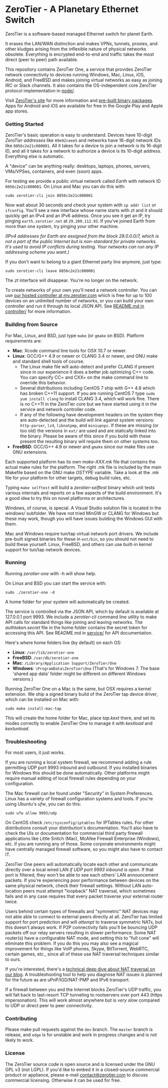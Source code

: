 ZeroTier - A Planetary Ethernet Switch
======

ZeroTier is a software-based managed Ethernet switch for planet Earth.

It erases the LAN/WAN distinction and makes VPNs, tunnels, proxies, and other kludges arising from the inflexible nature of physical networks obsolete. Everything is encrypted end-to-end and traffic takes the most direct (peer to peer) path available.

This repository contains ZeroTier One, a service that provides ZeroTier network connectivity to devices running Windows, Mac, Linux, iOS, Android, and FreeBSD and makes joining virtual networks as easy as joining IRC or Slack channels. It also contains the OS-independent core ZeroTier protocol implementation in [node/](node/).

Visit [ZeroTier's site](https://www.zerotier.com/) for more information and [pre-built binary packages](https://www.zerotier.com/download.shtml). Apps for Android and iOS are available for free in the Google Play and Apple app stores.

### Getting Started

ZeroTier's basic operation is easy to understand. Devices have 10-digit *ZeroTier addresses* like `89e92ceee5` and networks have 16-digit network IDs like `8056c2e21c000001`. All it takes for a device to join a network is its 16-digit ID, and all it takes for a network to authorize a device is its 10-digit address. Everything else is automatic.

A "device" can be anything really: desktops, laptops, phones, servers, VMs/VPSes, containers, and even (soon) apps.

For testing we provide a public virtual network called *Earth* with network ID `8056c2e21c000001`. On Linux and Mac you can do this with:

    sudo zerotier-cli join 8056c2e21c000001

Now wait about 30 seconds and check your system with `ip addr list` or `ifconfig`. You'll see a new interface whose name starts with *zt* and it should quickly get an IPv4 and an IPv6 address. Once you see it get an IP, try pinging `earth.zerotier.net` at `29.209.112.93`. If you've joined Earth from more than one system, try pinging your other machine.

*(IPv4 addresses for Earth are assigned from the block 28.0.0.0/7, which is not a part of the public Internet but is non-standard for private networks. It's used to avoid IP conflicts during testing. Your networks can run any IP addressing scheme you want.)*

If you don't want to belong to a giant Ethernet party line anymore, just type:

    sudo zerotier-cli leave 8056c2e21c000001

The *zt* interface will disappear. You're no longer on the network.

To create networks of your own you'll need a network controller. You can use [our hosted controller at my.zerotier.com](https://my.zerotier.com) which is free for up to 100 devices on an unlimited number of networks, or you can build your own controller and run it through its local JSON API. See [README.md in controller/](controller/) for more information.

### Building from Source

For Mac, Linux, and BSD, just type `make` (or `gmake` on BSD). Platform requirements are:

 - **Mac**: Xcode command line tools for OSX 10.7 or newer.
 - **Linux**: GCC/G++ 4.9 or newer or CLANG 3.4 or newer, and GNU make and standard shell tools of course.
   - The Linux make file will auto-detect and prefer CLANG if present since in our experience it does a better job optimizing C++ code. You can specify CC= and CXX= on the make command line to override this behavior.
   - Several distributions including CentOS 7 ship with G++ 4.8 which has broken C++11 support. If you are running CentOS 7 type `sudo yum install clang` to install CLANG 3.4, which will work fine. There is no C++11 in the ZeroTier core but we have started using it in the service and network controller code.
   - If any of the following have development headers on the system they are auto-detected and the build will link against system versions: `http-parser`, `lz4`, `libnatpmp`, and `miniupnpc`. If these are missing (or too old) the versions in `ext/` are used and are statically linked into the binary. Please be aware of this since if you build with these present the resulting binary will require them on other systems too.
 - **FreeBSD**: GCC/G++ 4.9 or newer and `gmake` since our make files use GNU extensions.

Each supported platform has its own *make-XXX.mk* file that contains the actual make rules for the platform. The right .mk file is included by the main Makefile based on the GNU make *OSTYPE* variable. Take a look at the .mk file for your platform for other targets, debug build rules, etc.

Typing `make selftest` will build a *zerotier-selftest* binary which unit tests various internals and reports on a few aspects of the build environment. It's a good idea to try this on novel platforms or architectures.

Windows, of course, is special. A Visual Studio solution file is located in the *windows/* subfolder. We have not tried MinGW or CLANG for Windows but these may work, though you will have issues building the Windows GUI with them.

Mac and Windows require tun/tap virtual network port drivers. We include pre-built signed binaries for these in `ext/bin`, so you should not need to build these yourself. Linux, FreeBSD, and others can use built-in kernel support for tun/tap network devices.

### Running

Running *zerotier-one* with -h will show help.

On Linux and BSD you can start the service with:

    sudo ./zerotier-one -d

A home folder for your system will automatically be created.

The service is controlled via the JSON API, which by default is available at 127.0.0.1 port 9993. We include a *zerotier-cli* command line utility to make API calls for standard things like joining and leaving networks. The *authtoken.secret* file in the home folder contains the secret token for accessing this API. See README.md in [service/](service/) for API documentation.

Here's where home folders live (by default) on each OS:

 * **Linux**: `/var/lib/zerotier-one`
 * **FreeBSD**: `/var/db/zerotier-one`
 * **Mac**: `/Library/Application Support/ZeroTier/One`
 * **Windows**: `\ProgramData\ZeroTier\One` (That's for Windows 7. The base 'shared app data' folder might be different on different Windows versions.)

Running ZeroTier One on a Mac is the same, but OSX requires a kernel extension. We ship a signed binary build of the ZeroTier tap device driver, which can be installed on Mac with:

    sudo make install-mac-tap

This will create the home folder for Mac, place *tap.kext* there, and set its modes correctly to enable ZeroTier One to manage it with *kextload* and *kextunload*.

### Troubleshooting

For most users, it just works.

If you are running a local system firewall, we recommend adding a rule permitting UDP port 9993 inbound and outbound. If you installed binaries for Windows this should be done automatically. Other platforms might require manual editing of local firewall rules depending on your configuration.

The Mac firewall can be found under "Security" in System Preferences. Linux has a variety of firewall configuration systems and tools. If you're using Ubuntu's *ufw*, you can do this:

    sudo ufw allow 9993/udp

On CentOS check `/etc/sysconfig/iptables` for IPTables rules. For other distributions consult your distribution's documentation. You'll also have to check the UIs or documentation for commercial third party firewall applications like Little Snitch (Mac), McAfee Firewall Enterprise (Windows), etc. if you are running any of those. Some corporate environments might have centrally managed firewall software, so you might also have to contact IT.

ZeroTier One peers will automatically locate each other and communicate directly over a local wired LAN *if UDP port 9993 inbound is open*. If that port is filtered, they won't be able to see each others' LAN announcement packets. If you're experiencing poor performance between devices on the same physical network, check their firewall settings. Without LAN auto-location peers must attempt "loopback" NAT traversal, which sometimes fails and in any case requires that every packet traverse your external router twice.

Users behind certain types of firewalls and "symmetric" NAT devices may not able able to connect to external peers directly at all. ZeroTier has limited support for port prediction and will *attempt* to traverse symmetric NATs, but this doesn't always work. If P2P connectivity fails you'll be bouncing UDP packets off our relay servers resulting in slower performance. Some NAT router(s) have a configurable NAT mode, and setting this to "full cone" will eliminate this problem. If you do this you may also see a magical improvement for things like VoIP phones, Skype, BitTorrent, WebRTC, certain games, etc., since all of these use NAT traversal techniques similar to ours.

If you're interested, there's a [technical deep dive about NAT traversal on our blog](https://www.zerotier.com/blog/?p=226). A troubleshooting tool to help you diagnose NAT issues is planned for the future as are uPnP/IGD/NAT-PMP and IPv6 transport.

If a firewall between you and the Internet blocks ZeroTier's UDP traffic, you will fall back to last-resort TCP tunneling to rootservers over port 443 (https impersonation). This will work almost anywhere but is *very slow* compared to UDP or direct peer to peer connectivity.

### Contributing

Please make pull requests against the `dev` branch. The `master` branch is release, and `edge` is for unstable and work in progress changes and is not likely to work.

### License

The ZeroTier source code is open source and is licensed under the GNU GPL v3 (not LGPL). If you'd like to embed it in a closed-source commercial product or appliance, please e-mail [contact@zerotier.com](mailto:contact@zerotier.com) to discuss commercial licensing. Otherwise it can be used for free.
